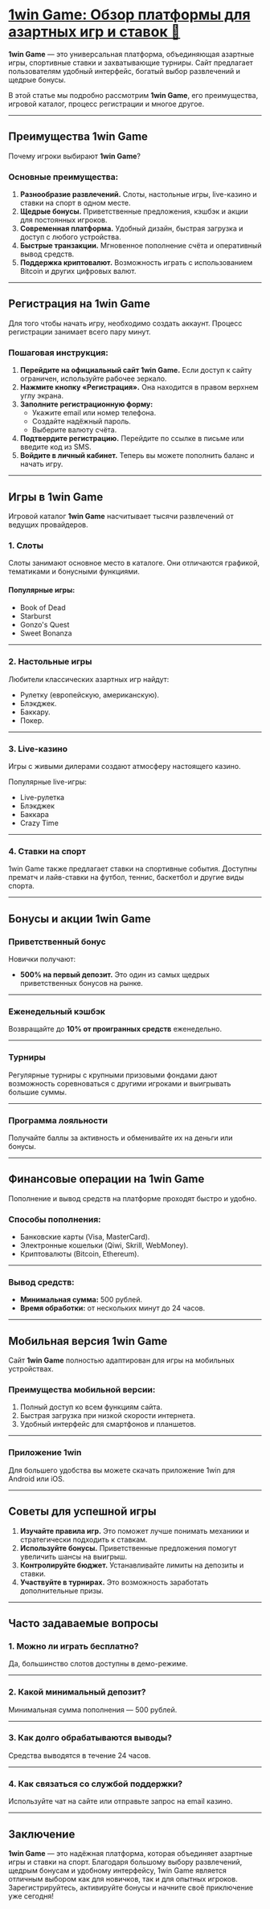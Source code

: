 # [1win Game: Обзор платформы для азартных игр и ставок 🎰](https://brandplay.link/9sD8CZLQ)

**1win Game** — это универсальная платформа, объединяющая азартные игры, спортивные ставки и захватывающие турниры. Сайт предлагает пользователям удобный интерфейс, богатый выбор развлечений и щедрые бонусы.

В этой статье мы подробно рассмотрим **1win Game**, его преимущества, игровой каталог, процесс регистрации и многое другое.

***

## Преимущества 1win Game

Почему игроки выбирают **1win Game**?

### Основные преимущества:

1. **Разнообразие развлечений.**
   Слоты, настольные игры, live-казино и ставки на спорт в одном месте.
2. **Щедрые бонусы.**
   Приветственные предложения, кэшбэк и акции для постоянных игроков.
3. **Современная платформа.**
   Удобный дизайн, быстрая загрузка и доступ с любого устройства.
4. **Быстрые транзакции.**
   Мгновенное пополнение счёта и оперативный вывод средств.
5. **Поддержка криптовалют.**
   Возможность играть с использованием Bitcoin и других цифровых валют.

***

## Регистрация на 1win Game

Для того чтобы начать игру, необходимо создать аккаунт. Процесс регистрации занимает всего пару минут.

### Пошаговая инструкция:

1. **Перейдите на официальный сайт 1win Game.**
   Если доступ к сайту ограничен, используйте рабочее зеркало.
2. **Нажмите кнопку «Регистрация».**
   Она находится в правом верхнем углу экрана.
3. **Заполните регистрационную форму:**
   * Укажите email или номер телефона.
   * Создайте надёжный пароль.
   * Выберите валюту счёта.
4. **Подтвердите регистрацию.**
   Перейдите по ссылке в письме или введите код из SMS.
5. **Войдите в личный кабинет.**
   Теперь вы можете пополнить баланс и начать игру.

***

## Игры в 1win Game

Игровой каталог **1win Game** насчитывает тысячи развлечений от ведущих провайдеров.

### 1. Слоты

Слоты занимают основное место в каталоге. Они отличаются графикой, тематиками и бонусными функциями.

#### Популярные игры:

* Book of Dead
* Starburst
* Gonzo's Quest
* Sweet Bonanza

***

### 2. Настольные игры

Любители классических азартных игр найдут:

* Рулетку (европейскую, американскую).
* Блэкджек.
* Баккару.
* Покер.

***

### 3. Live-казино

Игры с живыми дилерами создают атмосферу настоящего казино.

Популярные live-игры:

* Live-рулетка
* Блэкджек
* Баккара
* Crazy Time

***

### 4. Ставки на спорт

1win Game также предлагает ставки на спортивные события. Доступны прематч и лайв-ставки на футбол, теннис, баскетбол и другие виды спорта.

***

## Бонусы и акции 1win Game

### Приветственный бонус

Новички получают:

* **500% на первый депозит.**
  Это один из самых щедрых приветственных бонусов на рынке.

***

### Еженедельный кэшбэк

Возвращайте до **10% от проигранных средств** еженедельно.

***

### Турниры

Регулярные турниры с крупными призовыми фондами дают возможность соревноваться с другими игроками и выигрывать большие суммы.

***

### Программа лояльности

Получайте баллы за активность и обменивайте их на деньги или бонусы.

***

## Финансовые операции на 1win Game

Пополнение и вывод средств на платформе проходят быстро и удобно.

### Способы пополнения:

* Банковские карты (Visa, MasterCard).
* Электронные кошельки (Qiwi, Skrill, WebMoney).
* Криптовалюты (Bitcoin, Ethereum).

***

### Вывод средств:

* **Минимальная сумма:** 500 рублей.
* **Время обработки:** от нескольких минут до 24 часов.

***

## Мобильная версия 1win Game

Сайт **1win Game** полностью адаптирован для игры на мобильных устройствах.

### Преимущества мобильной версии:

1. Полный доступ ко всем функциям сайта.
2. Быстрая загрузка при низкой скорости интернета.
3. Удобный интерфейс для смартфонов и планшетов.

***

### Приложение 1win

Для большего удобства вы можете скачать приложение 1win для Android или iOS.

***

## Советы для успешной игры

1. **Изучайте правила игр.**
   Это поможет лучше понимать механики и стратегически подходить к ставкам.
2. **Используйте бонусы.**
   Приветственные предложения помогут увеличить шансы на выигрыш.
3. **Контролируйте бюджет.**
   Устанавливайте лимиты на депозиты и ставки.
4. **Участвуйте в турнирах.**
   Это возможность заработать дополнительные призы.

***

## Часто задаваемые вопросы

### 1. Можно ли играть бесплатно?

Да, большинство слотов доступны в демо-режиме.

***

### 2. Какой минимальный депозит?

Минимальная сумма пополнения — 500 рублей.

***

### 3. Как долго обрабатываются выводы?

Средства выводятся в течение 24 часов.

***

### 4. Как связаться со службой поддержки?

Используйте чат на сайте или отправьте запрос на email казино.

***

## Заключение

**1win Game** — это надёжная платформа, которая объединяет азартные игры и ставки на спорт. Благодаря большому выбору развлечений, щедрым бонусам и удобному интерфейсу, 1win Game является отличным выбором как для новичков, так и для опытных игроков. Зарегистрируйтесь, активируйте бонусы и начните своё приключение уже сегодня!
